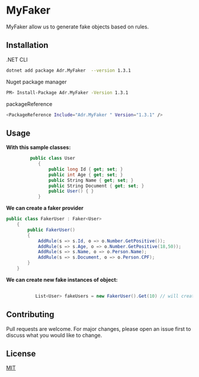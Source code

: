 # MyFaker

MyFaker allow us to generate fake objects based on rules.


## Installation

.NET CLI

```bash
dotnet add package Adr.MyFaker  --version 1.3.1
```

Nuget package manager

```bash
PM> Install-Package Adr.MyFaker -Version 1.3.1
```

packageReference

```bash
<PackageReference Include="Adr.MyFaker " Version="1.3.1" />
```

## Usage

**With this sample classes:**
```csharp
         public class User
            {                
                public long Id { get; set; }
                public int Age { get; set; }
                public String Name { get; set; }
                public String Document { get; set; }            
                public User() { }
            }


```


**We can create a faker provider**
```csharp
public class FakerUser : Faker<User>
    {
        public FakerUser()
        {
            AddRule(s => s.Id, o => o.Number.GetPositive());
            AddRule(s => s.Age, o => o.Number.GetPositive(18,50));
            AddRule(s => s.Name, o => o.Person.Name);
            AddRule(s => s.Document, o => o.Person.CPF);
        }
    }

```

**We can create new fake instances of object:**
```csharp
           
           List<User> fakeUsers = new FakerUser().Get(10) // will create 10 instances of User

```



## Contributing
Pull requests are welcome. For major changes, please open an issue first to discuss what you would like to change.

## License
[MIT](https://choosealicense.com/licenses/mit/)
